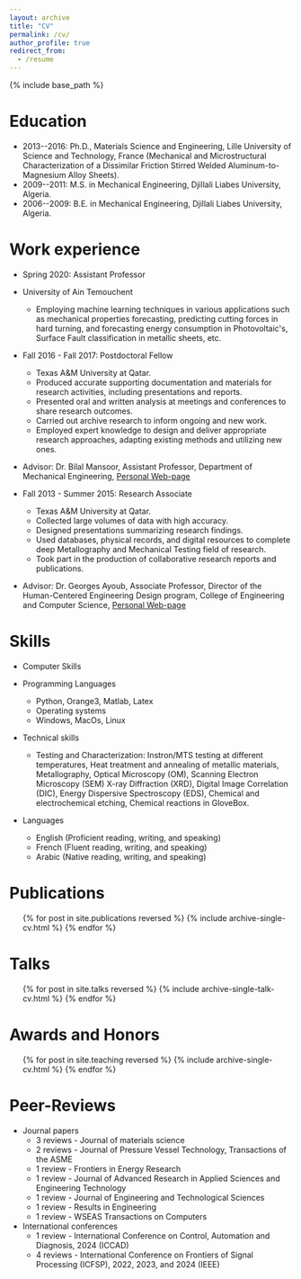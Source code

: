 ```yaml
---
layout: archive
title: "CV"
permalink: /cv/
author_profile: true
redirect_from:
  - /resume
---
```


{% include base_path %}

Education
======
* 2013--2016: Ph.D., Materials Science and Engineering, Lille University of Science and Technology, France (Mechanical and Microstructural Characterization of a Dissimilar Friction Stirred Welded Aluminum-to-Magnesium Alloy Sheets).
* 2009--2011: M.S. in Mechanical Engineering, Djillali Liabes University, Algeria.
* 2006--2009: B.E. in Mechanical Engineering, Djillali Liabes University, Algeria.

Work experience
======
* Spring 2020: Assistant Professor
 * University of Ain Temouchent
   * Employing machine learning techniques in various applications such as mechanical properties forecasting, predicting cutting forces in hard turning, and forecasting energy consumption in Photovoltaic's, Surface Fault classification in metallic sheets, etc.

* Fall 2016 - Fall 2017: Postdoctoral Fellow
  * Texas A&M University at Qatar.
  * Produced accurate supporting documentation and materials for research activities, including presentations and reports.
  * Presented oral and written analysis at meetings and conferences to share research outcomes.
  * Carried out archive research to inform ongoing and new work.
  * Employed expert knowledge to design and deliver appropriate research approaches, adapting existing methods and utilizing new ones.
 * Advisor: Dr. Bilal Mansoor, Assistant Professor, Department of Mechanical Engineering, [Personal Web-page](https://engineering.tamu.edu/mechanical/profiles/mansoor-bilal.html)

* Fall 2013 - Summer 2015: Research Associate
  * Texas A&M University at Qatar.
  * Collected large volumes of data with high accuracy.
  * Designed presentations summarizing research findings.
  * Used databases, physical records, and digital resources to complete deep Metallography and Mechanical Testing field of research.
  * Took part in the production of collaborative research reports and publications.
 * Advisor: Dr. Georges Ayoub, Associate Professor, Director of the Human-Centered Engineering Design program, College of Engineering and Computer Science, [Personal Web-page](https://umdearborn.edu/people-um-dearborn/georges-ayoub/)
  
Skills
======
* Computer Skills
 * Programming Languages
   * Python, Orange3, Matlab, Latex
   * Operating systems
   * Windows, MacOs, Linux

* Technical skills
   * Testing and Characterization: Instron/MTS testing at different temperatures, Heat treatment and annealing of metallic materials, Metallography, Optical Microscopy (OM), Scanning Electron Microscopy (SEM) X-ray Diffraction (XRD), Digital Image Correlation (DIC), Energy Dispersive Spectroscopy (EDS), Chemical and electrochemical etching, Chemical reactions in GloveBox.
 
 * Languages
   * English (Proficient reading, writing, and speaking)
   * French (Fluent reading, writing, and speaking)
   * Arabic (Native reading, writing, and speaking)

Publications
======
  <ul>{% for post in site.publications reversed %}
    {% include archive-single-cv.html %}
  {% endfor %}</ul>
  
Talks
======
  <ul>{% for post in site.talks reversed %}
    {% include archive-single-talk-cv.html  %}
  {% endfor %}</ul>
  
Awards and Honors
======
  <ul>{% for post in site.teaching reversed %}
    {% include archive-single-cv.html %}
  {% endfor %}</ul>
  
Peer-Reviews
======
* Journal papers
  * 3 reviews - Journal of materials science
  * 2 reviews - Journal of Pressure Vessel Technology, Transactions of the ASME
  * 1 review  - Frontiers in Energy Research
  * 1 review  - Journal of Advanced Research in Applied Sciences and Engineering Technology
  * 1 review  - Journal of Engineering and Technological Sciences
  * 1 review  - Results in Engineering
  * 1 review  - WSEAS Transactions on Computers
* International conferences
  * 1 review  - International Conference on Control, Automation and Diagnosis, 2024 (ICCAD)
  * 4 reviews - International Conference on Frontiers of Signal Processing (ICFSP), 2022, 2023, and 2024 (IEEE)
